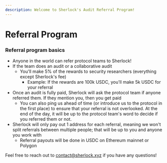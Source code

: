 ```yaml
---
description: Welcome to Sherlock's Audit Referral Program!
---
```


# Referral Program

### Referral program basics

* Anyone in the world can refer protocol teams to Sherlock!
* If the team does an audit or a collaborative audit
  * You'll make 5% of the rewards to security researchers (everything except Sherlock's fee)
    * Example: If the rewards are 100k USDC, you'll make 5k USDC for your referral
* Once an audit is fully paid, Sherlock will ask the protocol team if anyone referred them. If they mention you, then you get paid
  * You can also ping us ahead of time (or introduce us to the protocol in the first place) to ensure that your referral is not overlooked. At the end of the day, it will be up to the protocol team's word to decide if you referred them or not.&#x20;
* Sherlock will only pay out 1 address for each referral, meaning we won't split referrals between multiple people; that will be up to you and anyone you work with
  * Referral payouts will be done in USDC on Ethereum mainnet or Polygon

Feel free to reach out to contact@sherlock.xyz if you have any questions!
